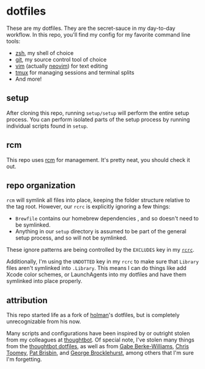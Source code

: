 # dotfiles #

These are my dotfiles. They are the secret-sauce in my day-to-day workflow. In
this repo, you'll find my config for my favorite command line tools:

- [zsh], my shell of choice
- [git], my source control tool of choice
- [vim] (actually [neovim]) for text editing
- [tmux] for managing sessions and terminal splits
- And more!

[zsh]: http://www.zsh.org/
[git]: https://git-scm.com/
[vim]: http://www.vim.org/
[neovim]: https://neovim.io/
[tmux]: https://github.com/tmux/tmux

## setup ##

After cloning this repo, running `setup/setup` will perform the entire setup
process. You can perform isolated parts of the setup process by running
individual scripts found in `setup`.

## rcm ##

This repo uses [rcm] for management. It's pretty neat, you should check it
out.

[rcm]: https://github.com/thoughtbot/rcm

## repo organization ##

`rcm` will symlink all files into place, keeping the folder structure relative
to the tag root. However, our `rcrc` is explicitly ignoring a few things:

 - `Brewfile` contains our homebrew dependencies , and so doesn't need to be
   symlinked.
 - Anything in our `setup` directory is assumed to be part of the general
   setup process, and so will not be symlinked.

These ignore patterns are being controlled by the `EXCLUDES` key in my
[`rcrc`][rcrc].

[rcrc]: https://github.com/gfontenot/dotfiles/blob/main/rcrc

Additionally, I'm using the `UNDOTTED` key in my `rcrc` to make sure that
`Library` files aren't symlinked into `.Library`. This means I can do things
like add Xcode color schemes, or LaunchAgents into my dotfiles and have them
symlinked into place properly.

## attribution ##

This repo started life as a fork of [holman]'s dotfiles, but is completely
unrecognizable from his now.

[holman]: https://github.com/holman/dotfiles

Many scripts and configurations have been inspired by or outright stolen from
my colleagues at [thoughtbot]. Of special note, I've stolen many things from
the [thoughtbot dotfiles], as well as from [Gabe Berke-Williams], [Chris
Toomey], [Pat Brisbin], and [George Brocklehurst], among others that I'm sure
I'm forgetting.

[thoughtbot]: https://thoughtbot.com/
[thoughtbot dotfiles]: https://github.com/thoughtbot/dotfiles
[Gabe Berke-Williams]: https://github.com/gabebw/dotfiles
[Chris Toomey]: https://github.com/christoomey/dotfiles
[Pat Brisbin]: https://github.com/pbrisbin/dotfiles
[George Brocklehurst]: https://github.com/georgebrock/dotfiles
